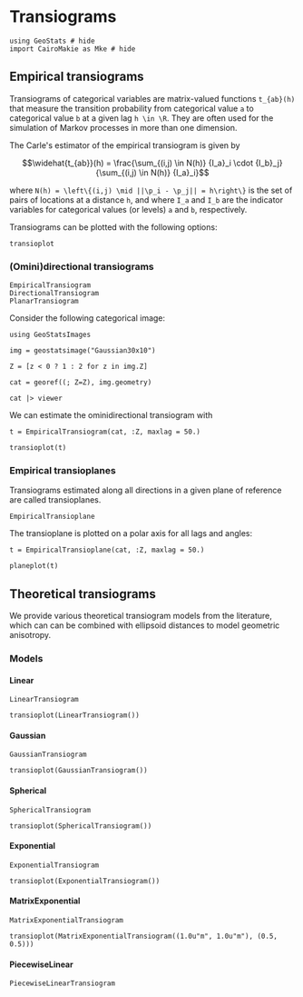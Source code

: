 # Transiograms

```@example transiograms
using GeoStats # hide
import CairoMakie as Mke # hide
```

## Empirical transiograms

Transiograms of categorical variables are matrix-valued functions ``t_{ab}(h)``
that measure the transition probability from categorical value ``a`` to categorical
value ``b`` at a given lag ``h \in \R``. They are often used for the simulation of
Markov processes in more than one dimension.

The Carle's estimator of the empirical transiogram is given by

```math
\widehat{t_{ab}}(h) = \frac{\sum_{(i,j) \in N(h)} {I_a}_i \cdot {I_b}_j}{\sum_{(i,j) \in N(h)} {I_a}_i}
```

where ``N(h) = \left\{(i,j) \mid ||\p_i - \p_j|| = h\right\}`` is the set
of pairs of locations at a distance ``h``, and where ``I_a`` and ``I_b``
are the indicator variables for categorical values (or levels) ``a`` and ``b``,
respectively.

Transiograms can be plotted with the following options:

```@docs
transioplot
```

### (Omini)directional transiograms

```@docs
EmpiricalTransiogram
DirectionalTransiogram
PlanarTransiogram
```

Consider the following categorical image:

```@example transiograms
using GeoStatsImages

img = geostatsimage("Gaussian30x10")

Z = [z < 0 ? 1 : 2 for z in img.Z]

cat = georef((; Z=Z), img.geometry)

cat |> viewer
```

We can estimate the ominidirectional transiogram with

```@example transiograms
t = EmpiricalTransiogram(cat, :Z, maxlag = 50.)

transioplot(t)
```

### Empirical transioplanes

Transiograms estimated along all directions in a given plane of reference are
called transioplanes.

```@docs
EmpiricalTransioplane
```

The transioplane is plotted on a polar axis for all lags and angles:

```@example transiograms
t = EmpiricalTransioplane(cat, :Z, maxlag = 50.)

planeplot(t)
```

## Theoretical transiograms

We provide various theoretical transiogram models from the literature, which can
can be combined with ellipsoid distances to model geometric anisotropy.

### Models

#### Linear

```@docs
LinearTransiogram
```

```@example transiograms
transioplot(LinearTransiogram())
```

#### Gaussian

```@docs
GaussianTransiogram
```

```@example transiograms
transioplot(GaussianTransiogram())
```

#### Spherical

```@docs
SphericalTransiogram
```

```@example transiograms
transioplot(SphericalTransiogram())
```

#### Exponential

```@docs
ExponentialTransiogram
```

```@example transiograms
transioplot(ExponentialTransiogram())
```

#### MatrixExponential

```@docs
MatrixExponentialTransiogram
```

```@example transiograms
transioplot(MatrixExponentialTransiogram((1.0u"m", 1.0u"m"), (0.5, 0.5)))
```

#### PiecewiseLinear

```@docs
PiecewiseLinearTransiogram
```
